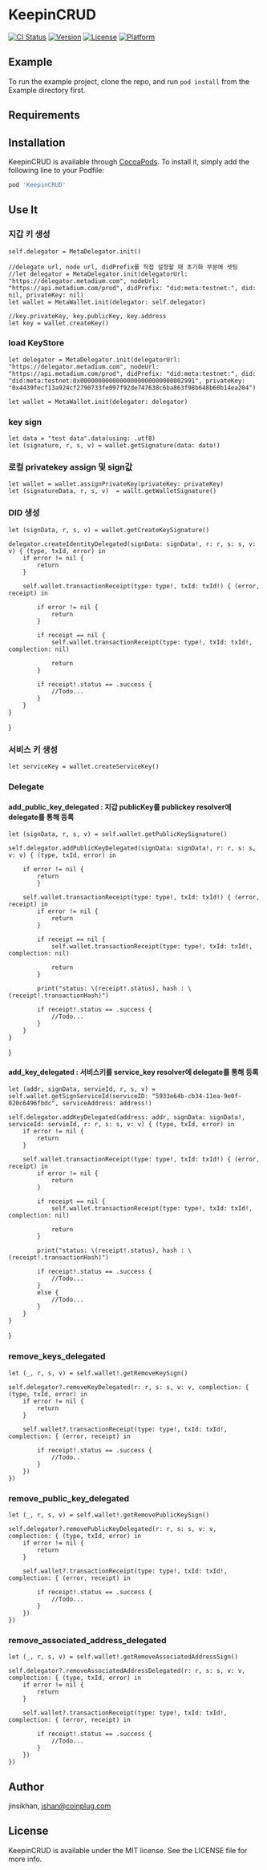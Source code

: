 # KeepinCRUD

[![CI Status](https://img.shields.io/travis/jinsikhan/KeepinCRUD.svg?style=flat)](https://travis-ci.org/jinsikhan/KeepinCRUD)
[![Version](https://img.shields.io/cocoapods/v/KeepinCRUD.svg?style=flat)](https://cocoapods.org/pods/KeepinCRUD)
[![License](https://img.shields.io/cocoapods/l/KeepinCRUD.svg?style=flat)](https://cocoapods.org/pods/KeepinCRUD)
[![Platform](https://img.shields.io/cocoapods/p/KeepinCRUD.svg?style=flat)](https://cocoapods.org/pods/KeepinCRUD)

## Example

To run the example project, clone the repo, and run `pod install` from the Example directory first.



## Requirements

## Installation

KeepinCRUD is available through [CocoaPods](https://cocoapods.org). To install
it, simply add the following line to your Podfile:

```ruby
pod 'KeepinCRUD'
```



## Use It

### 지갑 키 생성

    self.delegator = MetaDelegator.init() 

    //delegate url, node url, didPrefix를 직접 설정할 때 초기화 부분에 셋팅
    //let delegator = MetaDelegator.init(delegatorUrl: "https://delegator.metadium.com", nodeUrl: "https://api.metadium.com/prod", didPrefix: "did:meta:testnet:", did: nil, privateKey: nil)
    let wallet = MetaWallet.init(delegator: self.delegator)

    //key.privateKey, key.publicKey, key.address
    let key = wallet.createKey()



### load KeyStore

    let delegator = MetaDelegator.init(delegatorUrl: "https://delegator.metadium.com", nodeUrl: "https://api.metadium.com/prod", didPrefix: "did:meta:testnet:", did: "did:meta:testnet:0x00000000000000000000000000002991", privateKey: "0x4439fecf13a924cf2790733fe097f92de747638c6ba863f98b648b60b14ea204")

    let wallet = MetaWallet.init(delegator: delegator)


### key sign

    let data = "test data".data(using: .utf8)
    let (signature, r, s, v) = wallet.getSignature(data: data!)


### 로컬 privatekey assign 및 sign값 

    let wallet = wallet.assignPrivateKey(privateKey: privateKey)
    let (signatureData, r, s, v)  = wallt.getWalletSignature()


### DID 생성

    let (signData, r, s, v) = wallet.getCreateKeySignature()

    delegator.createIdentityDelegated(signData: signData!, r: r, s: s, v: v) { (type, txId, error) in
        if error != nil {
            return
        }
        
        self.wallet.transactionReceipt(type: type!, txId: txId!) { (error, receipt) in
        
            if error != nil {
                return
            }
        
            if receipt == nil {
                self.wallet.transactionReceipt(type: type!, txId: txId!, complection: nil)
            
                return
            }
        
            if receipt!.status == .success {
                //Todo...
            }
        }
    }
}


### 서비스 키 생성
    let serviceKey = wallet.createServiceKey()
    
    
### Delegate

#### add_public_key_delegated : 지갑 publicKey를 publickey resolver에 delegate를 통해 등록

    let (signData, r, s, v) = self.wallet.getPublicKeySignature()
    
    self.delegator.addPublicKeyDelegated(signData: signData!, r: r, s: s, v: v) { (type, txId, error) in
    
        if error != nil {
            return
            }
    
        self.wallet.transactionReceipt(type: type!, txId: txId!) { (error, receipt) in
            if error != nil {
                return
            }
        
            if receipt == nil {
                self.wallet.transactionReceipt(type: type!, txId: txId!, complection: nil)
            
                return
            }
        
            print("status: \(receipt!.status), hash : \(receipt!.transactionHash)")
        
            if receipt!.status == .success {
                //Todo...
            }
        }
    }
}


#### add_key_delegated :  서비스키를 service_key resolver에 delegate를 통해 등록

    let (addr, signData, servieId, r, s, v) = self.wallet.getSignServiceId(serviceID: "5933e64b-cb34-11ea-9e0f-020c6496fbdc", serviceAddress: address!)

    self.delegator.addKeyDelegated(address: addr, signData: signData!, serviceId: servieId, r: r, s: s, v: v) { (type, txId, error) in 
        if error != nil {
            return
        }
    
        self.wallet.transactionReceipt(type: type!, txId: txId!) { (error, receipt) in
            if error != nil {
                return
            }
        
            if receipt == nil {
                self.wallet.transactionReceipt(type: type!, txId: txId!, complection: nil)
            
                return
            }
        
            print("status: \(receipt!.status), hash : \(receipt!.transactionHash)")
        
            if receipt!.status == .success {
                //Todo...
            }
            else {
                //Todo...
            }
        }
    }
}


### remove_keys_delegated

    let (_, r, s, v) = self.wallet!.getRemoveKeySign()

    self.delegator?.removeKeyDelegated(r: r, s: s, v: v, complection: { (type, txId, error) in
        if error != nil {
            return
        }
    
        self.wallet?.transactionReceipt(type: type!, txId: txId!, complection: { (error, receipt) in
        
            if receipt!.status == .success {
                //Todo..
            }
        })
    })
    
    
### remove_public_key_delegated

    let (_, r, s, v) = self.wallet!.getRemovePublicKeySign()

    self.delegator?.removePublicKeyDelegated(r: r, s: s, v: v, complection: { (type, txId, error) in
        if error != nil {
            return
        }
    
        self.wallet?.transactionReceipt(type: type!, txId: txId!, complection: { (error, receipt) in
        
            if receipt!.status == .success {
                //Todo...
            }
        })
    })
    
### remove_associated_address_delegated

    let (_, r, s, v) = self.wallet!.getRemoveAssociatedAddressSign()

    self.delegator?.removeAssociatedAddressDelegated(r: r, s: s, v: v, complection: { (type, txId, error) in
        if error != nil {
            return
        }
    
        self.wallet?.transactionReceipt(type: type!, txId: txId!, complection: { (error, receipt) in
        
            if receipt!.status == .success {
                //Todo...
            }
        })
    })

    
    
    
## Author

jinsikhan, jshan@coinplug.com

## License

KeepinCRUD is available under the MIT license. See the LICENSE file for more info.
